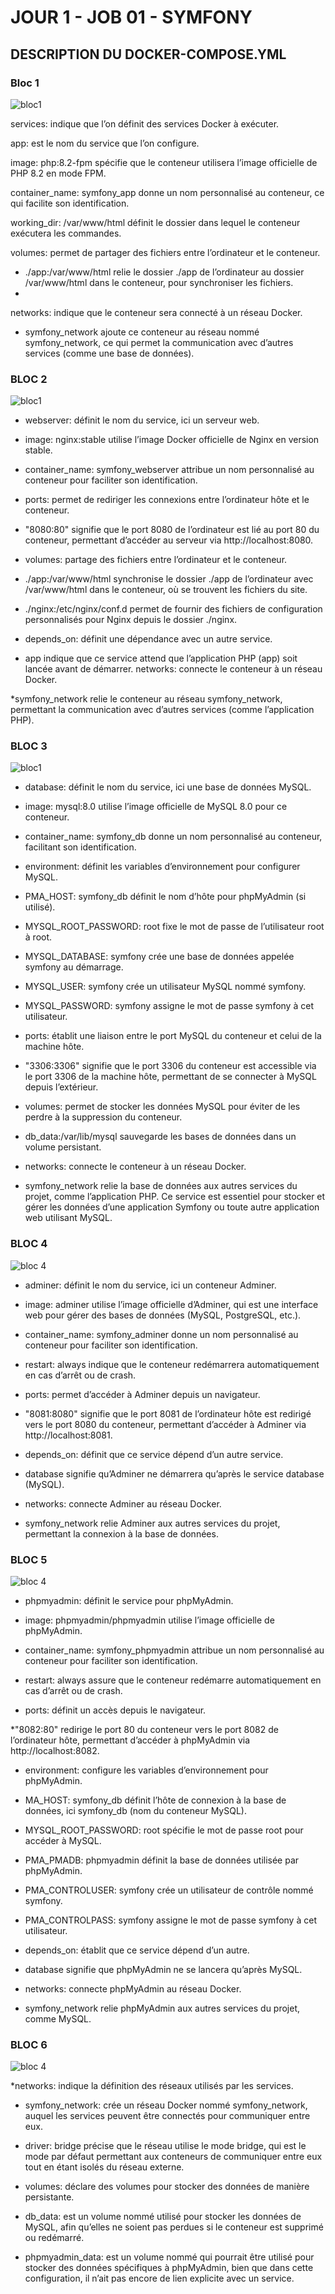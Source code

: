 # JOUR 1 - JOB 01 - SYMFONY

## DESCRIPTION DU DOCKER-COMPOSE.YML

### Bloc 1

![bloc1](./images/doc1.PNG)

services: indique que l’on définit des services Docker à exécuter.

app: est le nom du service que l’on configure.

image: php:8.2-fpm spécifie que le conteneur utilisera l’image officielle de PHP 8.2 en mode FPM.

container_name: symfony_app donne un nom personnalisé au conteneur, ce qui facilite son identification.

working_dir: /var/www/html définit le dossier dans lequel le conteneur exécutera les commandes.

volumes: permet de partager des fichiers entre l’ordinateur et le conteneur.
- ./app:/var/www/html relie le dossier ./app de l’ordinateur au dossier /var/www/html dans le conteneur, pour synchroniser les fichiers.
- 
networks: indique que le conteneur sera connecté à un réseau Docker.

- symfony_network ajoute ce conteneur au réseau nommé symfony_network, ce qui permet la communication avec d’autres services (comme une base de données).

### BLOC 2

![bloc1](./images/doc2.PNG)



* webserver: définit le nom du service, ici un serveur web.

* image: nginx:stable utilise l’image Docker officielle de Nginx en version stable.

* container_name: symfony_webserver attribue un nom personnalisé au conteneur pour faciliter son identification.

* ports: permet de rediriger les connexions entre l’ordinateur hôte et le conteneur.

* "8080:80" signifie que le port 8080 de l’ordinateur est lié au port 80 du conteneur, permettant d’accéder au serveur via http://localhost:8080. 

* volumes: partage des fichiers entre l’ordinateur et le conteneur.

* ./app:/var/www/html synchronise le dossier ./app de l’ordinateur avec /var/www/html dans le conteneur, où se trouvent les fichiers du site.
 
* ./nginx:/etc/nginx/conf.d permet de fournir des fichiers de configuration personnalisés pour Nginx depuis le dossier ./nginx.
  
* depends_on: définit une dépendance avec un autre service.

* app indique que ce service attend que l’application PHP (app) soit lancée avant de démarrer.
networks: connecte le conteneur à un réseau Docker.

*symfony_network relie le conteneur au réseau symfony_network, permettant la communication avec d’autres services (comme l’application PHP).

### BLOC 3

![bloc1](./images/doc3.PNG)


* database: définit le nom du service, ici une base de données MySQL.

* image: mysql:8.0 utilise l’image officielle de MySQL 8.0 pour ce conteneur.

* container_name: symfony_db donne un nom personnalisé au conteneur, facilitant son identification.

* environment: définit les variables d’environnement pour configurer MySQL.

* PMA_HOST: symfony_db définit le nom d’hôte pour phpMyAdmin (si utilisé).

* MYSQL_ROOT_PASSWORD: root fixe le mot de passe de l’utilisateur root à root.

* MYSQL_DATABASE: symfony crée une base de données appelée symfony au démarrage.

* MYSQL_USER: symfony crée un utilisateur MySQL nommé symfony.

* MYSQL_PASSWORD: symfony assigne le mot de passe symfony à cet utilisateur.
  
* ports: établit une liaison entre le port MySQL du conteneur et celui de la machine hôte.

* "3306:3306" signifie que le port 3306 du conteneur est accessible via le port 3306 de la machine hôte, permettant de se connecter à MySQL depuis l’extérieur.

* volumes: permet de stocker les données MySQL pour éviter de les perdre à la suppression du conteneur.

* db_data:/var/lib/mysql sauvegarde les bases de données dans un volume persistant.

* networks: connecte le conteneur à un réseau Docker.

* symfony_network relie la base de données aux autres services du projet, comme l’application PHP.
Ce service est essentiel pour stocker et gérer les données d’une application Symfony ou toute autre application web utilisant MySQL.


### BLOC 4 

![bloc 4](./images/doc4.PNG)

* adminer: définit le nom du service, ici un conteneur Adminer.

* image: adminer utilise l’image officielle d’Adminer, qui est une interface web pour gérer des bases de données (MySQL, PostgreSQL, etc.).

* container_name: symfony_adminer donne un nom personnalisé au conteneur pour faciliter son identification.

* restart: always indique que le conteneur redémarrera automatiquement en cas d’arrêt ou de crash.

* ports: permet d’accéder à Adminer depuis un navigateur.

* "8081:8080" signifie que le port 8081 de l’ordinateur hôte est redirigé vers le port 8080 du conteneur, permettant d’accéder à Adminer via http://localhost:8081.

* depends_on: définit que ce service dépend d’un autre service.
  
* database signifie qu’Adminer ne démarrera qu’après le service database (MySQL).

* networks: connecte Adminer au réseau Docker.
 
* symfony_network relie Adminer aux autres services du projet, permettant la connexion à la base de données.


### BLOC 5


![bloc 4](./images/doc5.PNG)

* phpmyadmin: définit le service pour phpMyAdmin.

* image: phpmyadmin/phpmyadmin utilise l’image officielle de phpMyAdmin.

* container_name: symfony_phpmyadmin attribue un nom personnalisé au conteneur pour faciliter son identification.

* restart: always assure que le conteneur redémarre automatiquement en cas d’arrêt ou de crash.

* ports: définit un accès depuis le navigateur.

*"8082:80" redirige le port 80 du conteneur vers le port 8082 de l’ordinateur hôte, permettant d’accéder à phpMyAdmin via http://localhost:8082.

* environment: configure les variables d’environnement pour phpMyAdmin.

* MA_HOST: symfony_db définit l’hôte de connexion à la base de données, ici symfony_db (nom du conteneur MySQL).

* MYSQL_ROOT_PASSWORD: root spécifie le mot de passe root pour accéder à MySQL.

* PMA_PMADB: phpmyadmin définit la base de données utilisée par phpMyAdmin.

* PMA_CONTROLUSER: symfony crée un utilisateur de contrôle nommé symfony.

* PMA_CONTROLPASS: symfony assigne le mot de passe symfony à cet utilisateur.

* depends_on: établit que ce service dépend d’un autre.

* database signifie que phpMyAdmin ne se lancera qu’après MySQL.

* networks: connecte phpMyAdmin au réseau Docker.

* symfony_network relie phpMyAdmin aux autres services du projet, comme MySQL.

### BLOC 6

![bloc 4](./images/doc6.PNG)

*networks: indique la définition des réseaux utilisés par les services.

* symfony_network: crée un réseau Docker nommé symfony_network, auquel les services peuvent être connectés pour communiquer entre eux.

* driver: bridge précise que le réseau utilise le mode bridge, qui est le mode par défaut permettant aux conteneurs de communiquer entre eux tout en étant isolés du réseau externe.

* volumes: déclare des volumes pour stocker des données de manière persistante.

* db_data: est un volume nommé utilisé pour stocker les données de MySQL, afin qu’elles ne soient pas perdues si le conteneur est supprimé ou redémarré.

* phpmyadmin_data: est un volume nommé qui pourrait être utilisé pour stocker des données spécifiques à phpMyAdmin, bien que dans cette configuration, il n’ait pas encore de lien explicite avec un service.
















